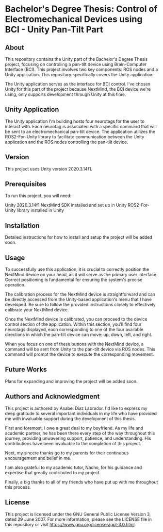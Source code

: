 # Bachelor's Degree Thesis: Control of Electromechanical Devices using BCI - Unity Pan-Tilt Part

## About
This repository contains the Unity part of the Bachelor's Degree Thesis project, focusing on controlling a pan-tilt device using Brain-Computer Interface (BCI). This project involves two key components: ROS nodes and a Unity application. This repository specifically covers the Unity application.

The Unity application serves as the interface for BCI control. I've chosen Unity for this part of the project because NextMind, the BCI device we're using, only supports development through Unity at this time.

## Unity Application
The Unity application I'm building hosts four neurotags for the user to interact with. Each neurotag is associated with a specific command that will be sent to an electromechanical pan-tilt device. The application utilizes the ROS2-For-Unity library to facilitate communication between the Unity application and the ROS nodes controlling the pan-tilt device.

## Version
This project uses Unity version 2020.3.14f1.

## Prerequisites
To run this project, you will need:

Unity 2020.3.14f1
NextMind SDK installed and set up in Unity
ROS2-For-Unity library installed in Unity

## Installation
Detailed instructions for how to install and setup the project will be added soon.

## Usage
To successfully use this application, it is crucial to correctly position the NextMind device on your head, as it will serve as the primary user interface. Correct positioning is fundamental for ensuring the system's precise operation.

The calibration process for the NextMind device is straightforward and can be directly accessed from the Unity-based application's menu that I have developed. Be sure to follow the provided instructions closely to effectively calibrate your NextMind device.

Once the NextMind device is calibrated, you can proceed to the device control section of the application. Within this section, you'll find four neurotags displayed, each corresponding to one of the four available directions in which the pan-tilt device can move: up, down, left, and right.

When you focus on one of these buttons with the NextMind device, a command will be sent from Unity to the pan-tilt device via ROS nodes. This command will prompt the device to execute the corresponding movement.

## Future Works
Plans for expanding and improving the project will be added soon.

## Authors and Acknowledgment
This project is authored by Anabel Díaz Labrador. I'd like to express my deep gratitude to several important individuals in my life who have provided me with invaluable support during the development of this thesis.

First and foremost, I owe a great deal to my boyfriend. As my life and academic partner, he has been there every step of the way throughout this journey, providing unwavering support, patience, and understanding. His contributions have been invaluable to the completion of this project.

Next, my sincere thanks go to my parents for their continuous encouragement and belief in me.

I am also grateful to my academic tutor, Nacho, for his guidance and expertise that greatly contributed to my project.

Finally, a big thanks to all of my friends who have put up with me throughout this process.

## License
This project is licensed under the GNU General Public License Version 3, dated 29 June 2007. For more information, please see the LICENSE file in this repository or visit https://www.gnu.org/licenses/gpl-3.0.html.

